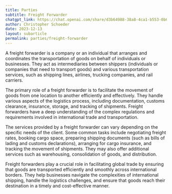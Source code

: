 ```yaml
---
title: Parties
subtitle: Freight Forwarder
chatgpt_link: https://chat.openai.com/share/d3b64988-38a8-4ca1-b553-0b674235a0e1
author: Christopher Schoeder
date: 2023-12-13
layout: subarticle
permalink: parties/freight-forwarder
---
```


A freight forwarder is a company or an individual that arranges and coordinates the transportation of goods on behalf of individuals or businesses. They act as intermediaries between shippers (individuals or companies that need to transport goods) and various transportation services, such as shipping lines, airlines, trucking companies, and rail carriers.

The primary role of a freight forwarder is to facilitate the movement of goods from one location to another efficiently and effectively. They handle various aspects of the logistics process, including documentation, customs clearance, insurance, storage, and tracking of shipments. Freight forwarders have a deep understanding of the complex regulations and requirements involved in international trade and transportation.

The services provided by a freight forwarder can vary depending on the specific needs of the client. Some common tasks include negotiating freight rates, booking cargo space, preparing shipping documents (such as bills of lading and customs declarations), arranging for cargo insurance, and tracking the movement of shipments. They may also offer additional services such as warehousing, consolidation of goods, and distribution.

Freight forwarders play a crucial role in facilitating global trade by ensuring that goods are transported efficiently and smoothly across international borders. They help businesses navigate the complexities of international shipping, handle the logistics challenges, and ensure that goods reach their destination in a timely and cost-effective manner.
